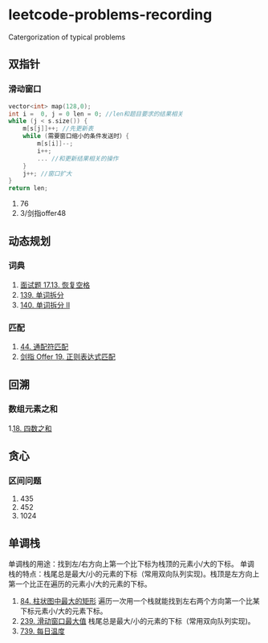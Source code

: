 # leetcode-problems-recording
Catergorization of typical problems 

## 双指针
### 滑动窗口
```cpp
vector<int> map(128,0);
int i =  0, j = 0 len = 0; //len和题目要求的结果相关
while (j < s.size()) {
    m[s[j]]++; //先更新表
    while (需要窗口缩小的条件发送时）{
        m[s[i]]--;
        i++;
        ... //和更新结果相关的操作
    }
    j++; //窗口扩大                 
}
return len;
```  
1. 76
2. 3/剑指offer48
 
## 动态规划
### 词典
1. [面试题 17.13. 恢复空格](https://leetcode-cn.com/problems/re-space-lcci/)
2. [139. 单词拆分](https://leetcode-cn.com/problems/word-break/)
3. [140. 单词拆分 II](https://leetcode-cn.com/problems/word-break-ii/)
### 匹配
1. [44. 通配符匹配](https://leetcode-cn.com/problems/wildcard-matching/)
2. [剑指 Offer 19. 正则表达式匹配](https://leetcode-cn.com/problems/zheng-ze-biao-da-shi-pi-pei-lcof/)

## 回溯
### 数组元素之和
1.[18. 四数之和](https://leetcode-cn.com/problems/4sum/)

## 贪心
### 区间问题
1. 435
2. 452
3. 1024

## 单调栈
单调栈的用途：找到左/右方向上第一个比下标为栈顶的元素小/大的下标。
单调栈的特点：栈尾总是最大/小的元素的下标（常用双向队列实现)。栈顶是左方向上第一个比正在遍历的元素小/大的元素的下标。
1. [84. 柱状图中最大的矩形](https://leetcode-cn.com/problems/largest-rectangle-in-histogram/)
遍历一次用一个栈就能找到左右两个方向第一个比某下标元素小/大的元素下标。
2. [239. 滑动窗口最大值](https://leetcode-cn.com/problems/sliding-window-maximum/)
栈尾总是最大/小的元素的下标（常用双向队列实现)。
3. [739. 每日温度](https://leetcode-cn.com/problems/daily-temperatures/)

